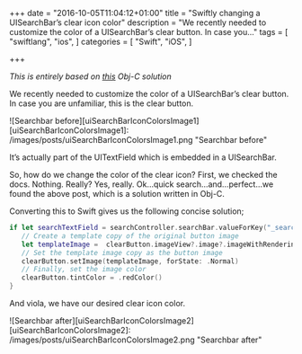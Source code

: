 +++
date = "2016-10-05T11:04:12+01:00"
title = "Swiftly changing a UISearchBar’s clear icon color"
description = "We recently needed to customize the color of a UISearchBar’s clear button. In case you..."
tags = [
    "swiftlang",
    "ios",
]
categories = [
    "Swift",
    "iOS",
]

+++

*This is entirely based on [this](http://www.tanryan.com/2015/05/changing-icon-colors-on-uisearchbar-and-uitextfield/) Obj-C solution*

We recently needed to customize the color of a UISearchBar’s clear button. In case you are unfamiliar, this is the clear button.

![Searchbar before][uiSearchBarIconColorsImage1]
[uiSearchBarIconColorsImage1]: /images/posts/uiSearchBarIconColorsImage1.png "Searchbar before"

It’s actually part of the UITextField which is embedded in a UISearchBar.

So, how do we change the color of the clear icon? First, we checked the docs. Nothing. Really? Yes, really. Ok…quick search…and…perfect…we found the above post, which is a solution written in Obj-C.

Converting this to Swift gives us the following concise solution;

``` swift
if let searchTextField = searchController.searchBar.valueForKey("_searchField") as? UITextField, let clearButton = searchTextField.valueForKey("_clearButton") as? UIButton {
   // Create a template copy of the original button image
   let templateImage =  clearButton.imageView?.image?.imageWithRenderingMode(.AlwaysTemplate)
   // Set the template image copy as the button image
   clearButton.setImage(templateImage, forState: .Normal)
   // Finally, set the image color
   clearButton.tintColor = .redColor()
}
```

And viola, we have our desired clear icon color.

![Searchbar after][uiSearchBarIconColorsImage2]
[uiSearchBarIconColorsImage2]: /images/posts/uiSearchBarIconColorsImage2.png "Searchbar after"
